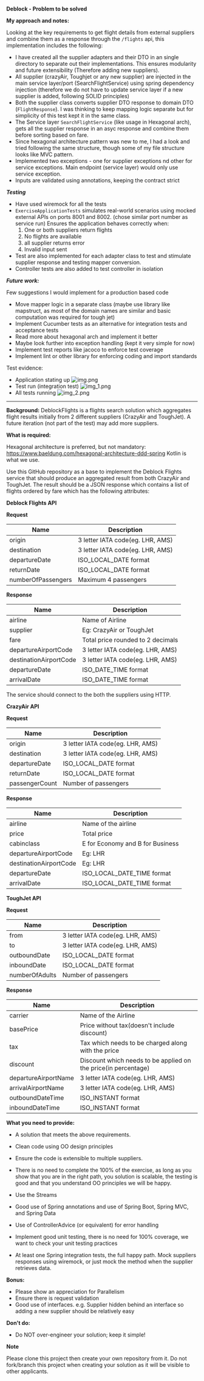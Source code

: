 **Deblock - Problem to be solved**

**My approach and notes:**

Looking at the key requirements to get flight details from external suppliers and combine them as a response through the `/flights` api, 
this implementation includes the following:
- I have created all the supplier adapters and their DTO in an single directory to separate out their implementations. This ensures modularity and future extensibility (Therefore adding new suppliers).
- All supplier (crazyAir, Toughjet or any new supplier) are injected in the main service layer/port (SearchFlightService) using spring dependency injection (therefore we do not have to update service layer if a new supplier is added, following SOLID principles)
- Both the supplier class converts supplier DTO response to domain DTO (`FlightResponse`). I was thinking to keep mapping logic separate but for simplicity of this test kept it in the same class. 
- The Service layer `SearchFlightService` (like usage in Hexagonal arch), gets all the supplier response in an asyc response and combine them before sorting based on fare.
- Since hexagonal architecture pattern was new to me, I had a look and tried following the same structure, though some of my file structure looks like MVC pattern.
- Implemented two exceptions - one for supplier exceptions nd other for service exceptions. Main endpoint (service layer) would only use service exception.
- Inputs are validated using annotations, keeping the contract strict

***Testing***
- Have used wiremock for all the tests
- `ExerciseApplicationTests` simulates real-world scenarios using mocked external APIs on ports 8001 and 8002. (chose similar port number as service run)
Ensures the application behaves correctly when:
  1. One or both suppliers return flights
  2. No flights are available
  3. all supplier returns error
  4. Invalid input sent
- Test are also implemented for each adapter class to test and stimulate supplier response and testing mapper conversion.
- Controller tests are also added to test controller in isolation

***Future work:***

Few suggestions I would implement for a production based code
- Move mapper logic in a separate class (maybe use library like mapstruct, as most of the domain names are similar and basic computation was required for tough jet)
- Implement Cucumber tests as an alternative for integration tests and acceptance tests
- Read more about hexagonal arch and implement it better
- Maybe look further into exception handling (kept it very simple for now)
- Implement test reports like jacoco to enforce test coverage
- Implement lint or other library for enforcing coding and import standards


Test evidence: 
- Application stating up ![img.png](img.png)
- Test run (integration test) ![img_1.png](img_1.png)
- All tests running ![img_2.png](img_2.png)
-----------------------------------------
**Background:**
DeblockFlights is a flights search solution which aggregates flight results initially from 2 different suppliers (CrazyAir and ToughJet). A future iteration (not part of the test) may add more suppliers.

**What is required:**

Hexagonal architecture is preferred, but not mandatory: https://www.baeldung.com/hexagonal-architecture-ddd-spring
Kotlin is what we use.

Use this GitHub repository as a base to implement the Deblock Flights service that should produce an aggregated result from both CrazyAir and ToughJet.
The result should be a JSON response which contains a list of flights ordered by fare which has the following attributes:

**Deblock Flights API**

**Request**

| Name | Description |
| ------ | ------ |
| origin | 3 letter IATA code(eg. LHR, AMS) |
| destination | 3 letter IATA code(eg. LHR, AMS) |
| departureDate | ISO_LOCAL_DATE format |
| returnDate | ISO_LOCAL_DATE format |
| numberOfPassengers | Maximum 4 passengers |

**Response**

| Name | Description |
| ------ | ------ |
| airline | Name of Airline |
| supplier | Eg: CrazyAir or ToughJet |
| fare | Total price rounded to 2 decimals |
| departureAirportCode | 3 letter IATA code(eg. LHR, AMS) |
| destinationAirportCode | 3 letter IATA code(eg. LHR, AMS) |
| departureDate | ISO_DATE_TIME format |
| arrivalDate | ISO_DATE_TIME format |

The service should connect to the both the suppliers using HTTP.

**CrazyAir API**

**Request**

| Name | Description |
| ------ | ------ |
| origin | 3 letter IATA code(eg. LHR, AMS) |
| destination | 3 letter IATA code(eg. LHR, AMS) |
| departureDate | ISO_LOCAL_DATE format |
| returnDate | ISO_LOCAL_DATE format |
| passengerCount | Number of passengers |

**Response**


| Name | Description |
| ------ | ------ |
| airline | Name of the airline |
| price | Total price |
| cabinclass | E for Economy and B for Business |
| departureAirportCode | Eg: LHR |
| destinationAirportCode | Eg: LHR |
| departureDate | ISO_LOCAL_DATE_TIME format |
| arrivalDate | ISO_LOCAL_DATE_TIME format |

**ToughJet API**

**Request**

| Name | Description |
| ------ | ------ |
| from | 3 letter IATA code(eg. LHR, AMS) |
| to | 3 letter IATA code(eg. LHR, AMS) |
| outboundDate |ISO_LOCAL_DATE format |
| inboundDate | ISO_LOCAL_DATE format |
| numberOfAdults | Number of passengers |

**Response**

| Name | Description |
| ------ | ------ |
| carrier | Name of the Airline |
| basePrice | Price without tax(doesn't include discount) |
| tax | Tax which needs to be charged along with the price |
| discount | Discount which needs to be applied on the price(in percentage) |
| departureAirportName | 3 letter IATA code(eg. LHR, AMS) |
| arrivalAirportName | 3 letter IATA code(eg. LHR, AMS) |
| outboundDateTime | ISO_INSTANT format |
| inboundDateTime | ISO_INSTANT format |

**What you need to provide:**

- A solution that meets the above requirements.
- Clean code using OO design principles
- Ensure the code is extensible to multiple suppliers.
- There is no need to complete the 100% of the exercise, as long as you show that you are in the right path, you solution is scalable, the testing is good and that you understand OO principles we will be happy.

- Use the Streams
- Good use of Spring annotations and use of Spring Boot, Spring MVC, and Spring Data
- Use of ControllerAdvice (or equivalent) for error handling


- Implement good unit testing, there is no need for 100% coverage, we want to check your unit testing practices
- At least one Spring integration tests, the full happy path. Mock suppliers responses using wiremock, or just mock the method when the supplier retrieves data.

**Bonus:**
- Please show an appreciation for Parallelism
- Ensure there is request validation
- Good use of interfaces. e.g. Supplier hidden behind an interface so adding a new supplier should be relatively easy
  
**Don't do:**
- Do NOT over-engineer your solution; keep it simple!

**Note**

Please clone this project then create your own repository from it. Do not fork/branch this project when creating your solution as it will be visible to other applicants.
